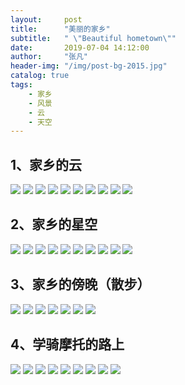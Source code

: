 ```yaml
---
layout:     post
title:      "美丽的家乡"
subtitle:   " \"Beautiful hometown\""
date:       2019-07-04 14:12:00
author:     "张凡"
header-img: "/img/post-bg-2015.jpg"
catalog: true
tags:
    - 家乡
    - 风景
    - 云
    - 天空
---
```


## 1、家乡的云
![](https://aerozf.oss-cn-beijing.aliyuncs.com/images/IMG_20190628_132223.jpg)
![](https://aerozf.oss-cn-beijing.aliyuncs.com/images/IMG_20190628_132256.jpg)
![](https://aerozf.oss-cn-beijing.aliyuncs.com/images/IMG_20190628_132303.jpg)
![](https://aerozf.oss-cn-beijing.aliyuncs.com/images/IMG_20190704_131817.jpg)
![](https://aerozf.oss-cn-beijing.aliyuncs.com/images/IMG_20190704_131831.jpg)
![](https://aerozf.oss-cn-beijing.aliyuncs.com/images/IMG_20190704_132424.jpg)
![](https://aerozf.oss-cn-beijing.aliyuncs.com/images/IMG_20190704_132739.jpg)
![](https://aerozf.oss-cn-beijing.aliyuncs.com/images/IMG_20190704_132813.jpg)
![](https://aerozf.oss-cn-beijing.aliyuncs.com/images/PSX_20190621_111502.jpg)
![](https://aerozf.oss-cn-beijing.aliyuncs.com/images/PSX_20190621_112151.jpg)

## 2、家乡的星空
![](https://aerozf.oss-cn-beijing.aliyuncs.com/images/PSX_20190702_223711.jpg)
![](https://aerozf.oss-cn-beijing.aliyuncs.com/images/PSX_20190702_223825.jpg)
![](https://aerozf.oss-cn-beijing.aliyuncs.com/images/PSX_20190702_224158.jpg)
![](https://aerozf.oss-cn-beijing.aliyuncs.com/images/PSX_20190702_224355.jpg)
![](https://aerozf.oss-cn-beijing.aliyuncs.com/images/PSX_20190702_224535.jpg)
![](https://aerozf.oss-cn-beijing.aliyuncs.com/images/PSX_20190702_224604.jpg)
![](https://aerozf.oss-cn-beijing.aliyuncs.com/images/PSX_20190702_224714.jpg)
![](https://aerozf.oss-cn-beijing.aliyuncs.com/images/PSX_20190702_224753.jpg)
![](https://aerozf.oss-cn-beijing.aliyuncs.com/images/PSX_20190702_224827.jpg)
![](https://aerozf.oss-cn-beijing.aliyuncs.com/images/PSX_20190702_224903.jpg)

## 3、家乡的傍晚（散步）
![](https://aerozf.oss-cn-beijing.aliyuncs.com/images/PSX_20190621_111601.jpg)
![](https://aerozf.oss-cn-beijing.aliyuncs.com/images/PSX_20190621_111648.jpg)
![](https://aerozf.oss-cn-beijing.aliyuncs.com/images/PSX_20190621_111741.jpg)
![](https://aerozf.oss-cn-beijing.aliyuncs.com/images/PSX_20190621_111856.jpg)
![](https://aerozf.oss-cn-beijing.aliyuncs.com/images/PSX_20190621_112057.jpg)
![](https://aerozf.oss-cn-beijing.aliyuncs.com/images/PSX_20190621_112151.jpg)
![](https://aerozf.oss-cn-beijing.aliyuncs.com/images/PSX_20190621_112322.jpg)

## 4、学骑摩托的路上
![](https://aerozf.oss-cn-beijing.aliyuncs.com/images/IMG_20190619_142942.jpg)
![](https://aerozf.oss-cn-beijing.aliyuncs.com/images/IMG_20190619_142947.jpg)
![](https://aerozf.oss-cn-beijing.aliyuncs.com/images/IMG_20190619_143435.jpg)
![](https://aerozf.oss-cn-beijing.aliyuncs.com/images/IMG_20190619_143446.jpg)
![](https://aerozf.oss-cn-beijing.aliyuncs.com/images/IMG_20190619_143547.jpg)
![](https://aerozf.oss-cn-beijing.aliyuncs.com/images/IMG_20190619_143648.jpg)
![](https://aerozf.oss-cn-beijing.aliyuncs.com/images/IMG_20190619_144331.jpg)
![](https://aerozf.oss-cn-beijing.aliyuncs.com/images/IMG_20190619_144339.jpg)
![](https://aerozf.oss-cn-beijing.aliyuncs.com/images/IMG_20190619_151317.jpg)
